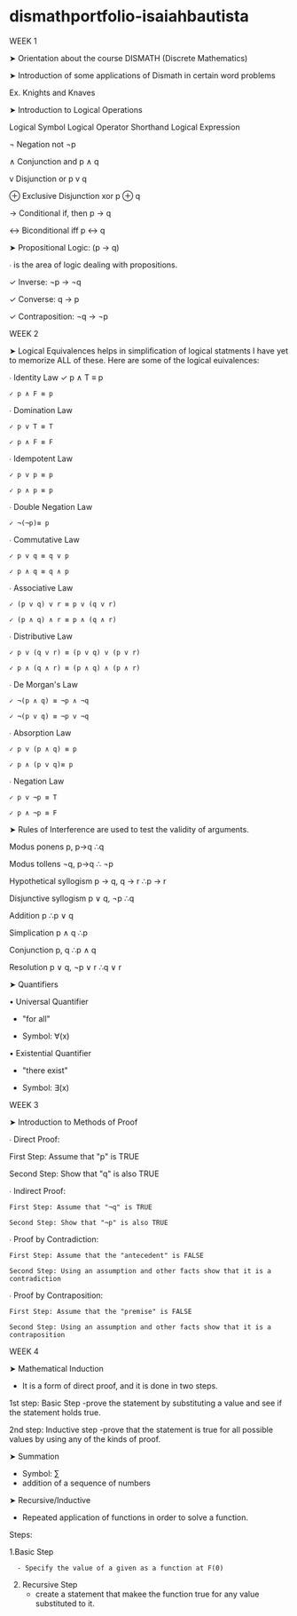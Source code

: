 # dismathportfolio-isaiahbautista

WEEK 1

➤ Orientation about the course DISMATH (Discrete Mathematics)

➤ Introduction of some applications of Dismath in certain word problems

Ex. Knights and Knaves

  
➤ Introduction to Logical Operations

Logical Symbol	Logical Operator	Shorthand	Logical Expression

¬	Negation	not	¬p

∧	Conjunction	and	p ∧ q

v	Disjunction	or	p v q

⊕	Exclusive Disjunction	xor	p ⊕ q

→	Conditional	if, then	p → q

↔	Biconditional	iff	p ↔ q


➤ Propositional Logic: (p → q)

∙ is the area of logic dealing with propositions.

   ✓ Inverse: ¬p → ¬q

   ✓ Converse: q → p

   ✓ Contraposition: ¬q → ¬p 
   
   
WEEK 2

➤ Logical Equivalences helps in simplification of logical statments
I have yet to memorize ALL of these. 
Here are some of the logical euivalences:

∙ Identity Law
    ✓ p ∧ T ≡ p

    ✓ p ∧ F ≡ p

∙ Domination Law

    ✓ p v T ≡ T  

    ✓ p ∧ F ≡ F 

∙ Idempotent Law

    ✓ p v p ≡ p 

    ✓ p ∧ p ≡ p 

∙ Double Negation Law

    ✓ ¬(¬p)≡ p 


∙ Commutative Law

    ✓ p v q ≡ q v p

    ✓ p ∧ q ≡ q ∧ p 

∙ Associative Law

    ✓ (p v q) v r ≡ p v (q v r) 

    ✓ (p ∧ q) ∧ r ≡ p ∧ (q ∧ r)

∙ Distributive Law

    ✓ p v (q v r) ≡ (p v q) v (p v r)

    ✓ p ∧ (q ∧ r) ≡ (p ∧ q) ∧ (p ∧ r) 

∙ De Morgan's Law

    ✓ ¬(p ∧ q) ≡ ¬p ∧ ¬q

    ✓ ¬(p v q) ≡ ¬p v ¬q 

∙ Absorption Law

    ✓ p v (p ∧ q) ≡ p 

    ✓ p ∧ (p v q)≡ p 

∙ Negation Law

    ✓ p v ¬p ≡ T

    ✓ p ∧ ¬p ≡ F 
    
➤ Rules of Interference are used to test the validity of arguments.


Modus ponens	p, p→q ∴q

Modus tollens	¬q, p→q ∴ ¬p

Hypothetical syllogism	p → q, q → r ∴p → r

Disjunctive syllogism	p ∨ q, ¬p ∴q

Addition	p ∴p ∨ q

Simplication	p ∧ q ∴p

Conjunction	p, q ∴p ∧ q

Resolution	p ∨ q, ¬p ∨ r ∴q ∨ r

➤ Quantifiers

• Universal Quantifier

  - "for all"

  - Symbol: ∀(x)

• Existential Quantifier

  - "there exist"

  - Symbol: ∃(x)
   
  
WEEK 3

➤ Introduction to Methods of Proof

∙ Direct Proof:

   First Step: Assume that "p" is TRUE

   Second Step: Show that "q" is also TRUE

∙ Indirect Proof:

    First Step: Assume that "¬q" is TRUE

    Second Step: Show that "¬p" is also TRUE

∙ Proof by Contradiction:

    First Step: Assume that the "antecedent" is FALSE

    Second Step: Using an assumption and other facts show that it is a contradiction

∙ Proof by Contraposition:

    First Step: Assume that the "premise" is FALSE

    Second Step: Using an assumption and other facts show that it is a contraposition
    
    
WEEK 4

➤ Mathematical Induction


  - It is a form of direct proof, and it is done in two steps. 
  
1st step: Basic Step
-prove the statement by substituting a value and see if the statement holds true. 

  
  
2nd step: Inductive step
-prove that the statement is true for all possible values by using any of the kinds of proof. 
  
  
  
➤ Summation

  - Symbol: ∑
  - addition of a sequence of numbers


➤ Recursive/Inductive

  - Repeated application of functions in order to solve a function. 

  Steps:

  1.Basic Step

      - Specify the value of a given as a function at F(0) 

  2. Recursive Step
      - create a statement that makee the function true for any value substituted to it. 

      
